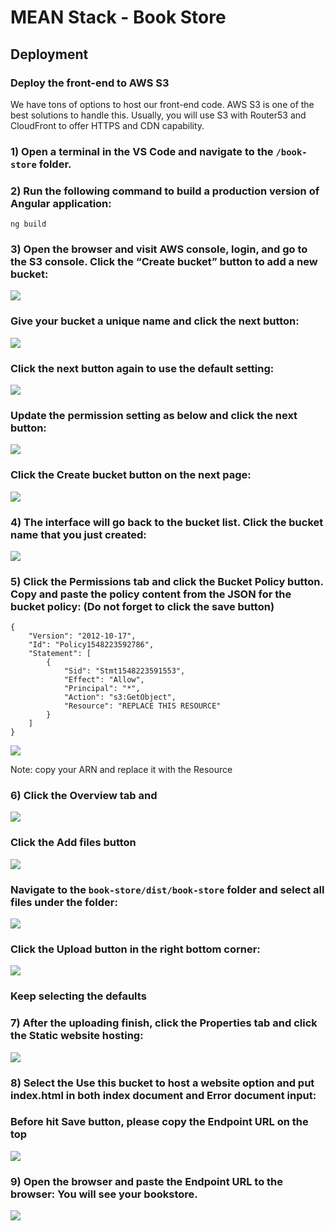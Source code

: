 # MEAN Stack - Book Store

## Deployment

### Deploy the front-end to AWS S3
We have tons of options to host our front-end code. AWS S3 is one of the best solutions to handle this. Usually, you will use S3 with Router53 and CloudFront to offer HTTPS and CDN capability.

### 1)	Open a terminal in the VS Code and navigate to the `/book-store` folder.

### 2) Run the following command to build a production version of Angular application:
```
ng build
```
### 3)	Open the browser and visit AWS console, login, and go to the S3 console. Click the “Create bucket” button to add a new bucket:

![](images/img_01.png)

### Give your bucket a unique name and click the next button:

![](images/img_02.png)

### Click the next button again to use the default setting:

![](images/img_03.png)

### Update the permission setting as below and click the next button:

![](images/img_04.png)

### Click the Create bucket button on the next page:

![](images/img_05.png)

### 4)	The interface will go back to the bucket list. Click the bucket name that you just created:

![](images/img_06.png)

### 5)	Click the Permissions tab and click the Bucket Policy button. Copy and paste the policy content from the JSON for the bucket policy: (Do not forget to click the save button)
```
{
    "Version": "2012-10-17",
    "Id": "Policy1548223592786",
    "Statement": [
        {
            "Sid": "Stmt1548223591553",
            "Effect": "Allow",
            "Principal": "*",
            "Action": "s3:GetObject",
            "Resource": "REPLACE THIS RESOURCE"
        }
    ]
}
```

![](images/img_07.png)

Note: copy your ARN and replace it with the Resource

### 6)	Click the Overview tab and

![](images/img_08.png)

### Click the Add files button

![](images/img_09.png)

### Navigate to the `book-store/dist/book-store` folder and select all files under the folder:

![](images/img_10.png)

### Click the Upload button in the right bottom corner:

![](images/img_11.png)

### Keep selecting the defaults

### 7)	After the uploading finish, click the Properties tab and click the Static website hosting:

![](images/img_12.png)

### 8)	Select the Use this bucket to host a website option and put index.html in both index document and Error document input:

### Before hit Save button, please copy the Endpoint URL on the top

![](images/img_13.png)

### 9)	Open the browser and paste the Endpoint URL to the browser: You will see your bookstore.

![](images/img_14.png)

